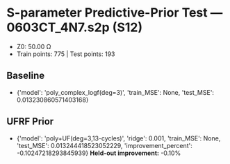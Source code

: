 # S-parameter Predictive-Prior Test — 0603CT_4N7.s2p (S12)
- Z0: 50.00 Ω
- Train points: 775  |  Test points: 193

## Baseline
- {'model': 'poly_complex_logf(deg=3)', 'train_MSE': None, 'test_MSE': 0.013230860571403168}

## UFRF Prior
- {'model': 'poly+UF(deg=3,13-cycles)', 'ridge': 0.001, 'train_MSE': None, 'test_MSE': 0.013244418523052229, 'improvement_percent': -0.10247218293845939}
**Held-out improvement:** -0.10%